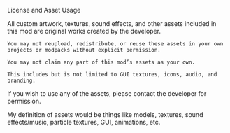 License and Asset Usage

All custom artwork, textures, sound effects, and other assets included in this mod are original works created by the developer.

    You may not reupload, redistribute, or reuse these assets in your own projects or modpacks without explicit permission.

    You may not claim any part of this mod’s assets as your own.

    This includes but is not limited to GUI textures, icons, audio, and branding.

If you wish to use any of the assets, please contact the developer for permission.

My definition of assets would be things like models, textures, sound effects/music, particle textures, GUI, animations, etc.
